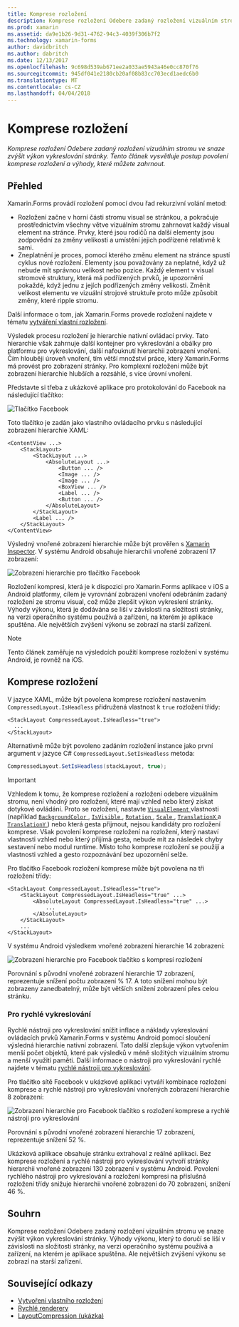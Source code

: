 ```yaml
---
title: Komprese rozložení
description: Komprese rozložení Odebere zadaný rozložení vizuálním stromu ve snaze zvýšit výkon vykreslování stránky. Tento článek vysvětluje postup povolení komprese rozložení a výhody, které můžete zahrnout.
ms.prod: xamarin
ms.assetid: da9e1b26-9d31-4762-94c3-4039f306b7f2
ms.technology: xamarin-forms
author: davidbritch
ms.author: dabritch
ms.date: 12/13/2017
ms.openlocfilehash: 9c698d539ab671ee2a033ae5943a46e0cc870f76
ms.sourcegitcommit: 945df041e2180cb20af08b83cc703ecd1aedc6b0
ms.translationtype: MT
ms.contentlocale: cs-CZ
ms.lasthandoff: 04/04/2018
---
```

# <a name="layout-compression"></a>Komprese rozložení

_Komprese rozložení Odebere zadaný rozložení vizuálním stromu ve snaze zvýšit výkon vykreslování stránky. Tento článek vysvětluje postup povolení komprese rozložení a výhody, které můžete zahrnout._

## <a name="overview"></a>Přehled

Xamarin.Forms provádí rozložení pomocí dvou řad rekurzivní volání metod:

- Rozložení začne v horní části stromu visual se stránkou, a pokračuje prostřednictvím všechny větve vizuálním stromu zahrnovat každý visual element na stránce. Prvky, které jsou rodičů na další elementy jsou zodpovědní za změny velikosti a umístění jejich podřízené relativně k sami.
- Zneplatnění je proces, pomocí kterého změnu element na stránce spustí cyklus nové rozložení. Elementy jsou považovány za neplatné, když už nebude mít správnou velikost nebo pozice. Každý element v visual stromové struktury, která má podřízených prvků, je upozornění pokaždé, když jednu z jejích podřízených změny velikosti. Změnit velikost elementu ve vizuální strojové struktuře proto může způsobit změny, které ripple stromu.

Další informace o tom, jak Xamarin.Forms provede rozložení najdete v tématu [vytváření vlastní rozložení](~/xamarin-forms/user-interface/layouts/custom.md).

Výsledek procesu rozložení je hierarchie nativní ovládací prvky. Tato hierarchie však zahrnuje další kontejner pro vykreslování a obálky pro platformu pro vykreslování, další nafouknutí hierarchii zobrazení vnoření. Čím hlouběji úroveň vnoření, tím větší množství práce, který Xamarin.Forms má provést pro zobrazení stránky. Pro komplexní rozložení může být zobrazení hierarchie hlubších a rozsáhlé, s více úrovní vnoření.

Představte si třeba z ukázkové aplikace pro protokolování do Facebook na následující tlačítko:

![](layout-compression-images/facebook-button.png "Tlačítko Facebook")

Toto tlačítko je zadán jako vlastního ovládacího prvku s následující zobrazení hierarchie XAML:

```xaml
<ContentView ...>
    <StackLayout>
        <StackLayout ...>
            <AbsoluteLayout ...>
                <Button ... />    
                <Image ... />
                <Image ... />
                <BoxView ... />
                <Label ... />
                <Button ... />
            </AbsoluteLayout>
        </StackLayout>
        <Label ... />
    </StackLayout>    
</ContentView>
```

Výsledný vnořené zobrazení hierarchie může být prověřen s [Xamarin Inspector](~/tools/inspector/index.md). V systému Android obsahuje hierarchii vnořené zobrazení 17 zobrazení:

![](layout-compression-images/no-compression.png "Zobrazení hierarchie pro tlačítko Facebook")

Rozložení kompresi, která je k dispozici pro Xamarin.Forms aplikace v iOS a Android platformy, cílem je vyrovnání zobrazení vnoření odebráním zadaný rozložení ze stromu visual, což může zlepšit výkon vykreslení stránky. Výhody výkonu, která je dodávána se liší v závislosti na složitosti stránky, na verzi operačního systému používá a zařízení, na kterém je aplikace spuštěna. Ale největších zvýšení výkonu se zobrazí na starší zařízení.

> [!NOTE]
> Tento článek zaměřuje na výsledcích použití komprese rozložení v systému Android, je rovněž na iOS.

## <a name="layout-compression"></a>Komprese rozložení

V jazyce XAML, může být povolena komprese rozložení nastavením `CompressedLayout.IsHeadless` přidružená vlastnost k `true` rozložení třídy:

```xaml
<StackLayout CompressedLayout.IsHeadless="true">
  ...
</StackLayout>   
```

Alternativně může být povoleno zadáním rozložení instance jako první argument v jazyce C# `CompressedLayout.SetIsHeadless` metoda:

```csharp
CompressedLayout.SetIsHeadless(stackLayout, true);
```

> [!IMPORTANT]
> Vzhledem k tomu, že komprese rozložení a rozložení odebere vizuálním stromu, není vhodný pro rozložení, které mají vzhled nebo který získat dotykové ovládání. Proto se rozložení, nastavte [ `VisualElement` ](https://developer.xamarin.com/api/type/Xamarin.Forms.VisualElement/) vlastnosti (například [ `BackgroundColor` ](https://developer.xamarin.com/api/property/Xamarin.Forms.VisualElement.BackgroundColor/), [ `IsVisible` ](https://developer.xamarin.com/api/property/Xamarin.Forms.VisualElement.IsVisible/), [ `Rotation` ](https://developer.xamarin.com/api/property/Xamarin.Forms.VisualElement.Rotation/), [ `Scale` ](https://developer.xamarin.com/api/property/Xamarin.Forms.VisualElement.Scale/), [ `TranslationX` ](https://developer.xamarin.com/api/property/Xamarin.Forms.VisualElement.TranslationX/) a [ `TranslationY` ](https://developer.xamarin.com/api/property/Xamarin.Forms.VisualElement.TranslationY/)) nebo která gesta přijmout, nejsou kandidáty pro rozložení komprese. Však povolení komprese rozložení na rozložení, který nastaví vlastnosti vzhled nebo který přijímá gesta, nebude mít za následek chyby sestavení nebo modul runtime. Místo toho komprese rozložení se použijí a vlastnosti vzhled a gesto rozpoznávání bez upozornění selže.

Pro tlačítko Facebook rozložení komprese může být povolena na tři rozložení třídy:

```xaml
<StackLayout CompressedLayout.IsHeadless="true">
    <StackLayout CompressedLayout.IsHeadless="true" ...>
        <AbsoluteLayout CompressedLayout.IsHeadless="true" ...>
            ...
        </AbsoluteLayout>
    </StackLayout>
    ...
</StackLayout>  
```

V systému Android výsledkem vnořené zobrazení hierarchie 14 zobrazení:

![](layout-compression-images/layout-compression.png "Zobrazení hierarchie pro Facebook tlačítko s kompresí rozložení")

Porovnání s původní vnořené zobrazení hierarchie 17 zobrazení, reprezentuje snížení počtu zobrazení % 17. A toto snížení mohou být zobrazeny zanedbatelný, může být větších snížení zobrazení přes celou stránku.

### <a name="fast-renderers"></a>Pro rychlé vykreslování

Rychlé nástroji pro vykreslování snížit inflace a náklady vykreslování ovládacích prvků Xamarin.Forms v systému Android pomocí sloučení výsledná hierarchie nativní zobrazení. Tato další zlepšuje výkon vytvořením menší počet objektů, které pak výsledků v méně složitých vizuálním stromu a menší využití paměti. Další informace o nástroji pro vykreslování rychlé najdete v tématu [rychlé nástroji pro vykreslování](~/xamarin-forms/internals/fast-renderers.md).

Pro tlačítko sítě Facebook v ukázkové aplikaci vytváří kombinace rozložení komprese a rychlé nástroji pro vykreslování vnořených zobrazení hierarchie 8 zobrazení:

![](layout-compression-images/layout-compression-with-fast-renderers.png "Zobrazení hierarchie pro Facebook tlačítko s rozložení komprese a rychlé nástroji pro vykreslování")

Porovnání s původní vnořené zobrazení hierarchie 17 zobrazení, reprezentuje snížení 52 %.

Ukázková aplikace obsahuje stránku extrahoval z reálné aplikaci. Bez komprese rozložení a rychlé nástroji pro vykreslování vytvoří stránky hierarchii vnořené zobrazení 130 zobrazení v systému Android. Povolení rychlého nástroji pro vykreslování a rozložení kompresi na příslušná rozložení třídy snižuje hierarchii vnořené zobrazení do 70 zobrazení, snížení 46 %.

## <a name="summary"></a>Souhrn

Komprese rozložení Odebere zadaný rozložení vizuálním stromu ve snaze zvýšit výkon vykreslování stránky. Výhody výkonu, který to doručí se liší v závislosti na složitosti stránky, na verzi operačního systému používá a zařízení, na kterém je aplikace spuštěna. Ale největších zvýšení výkonu se zobrazí na starší zařízení.


## <a name="related-links"></a>Související odkazy

- [Vytvoření vlastního rozložení](~/xamarin-forms/user-interface/layouts/custom.md)
- [Rychlé renderery](~/xamarin-forms/internals/fast-renderers.md)
- [LayoutCompression (ukázka)](https://developer.xamarin.com/samples/xamarin-forms/userinterface/layoutcompression/)
